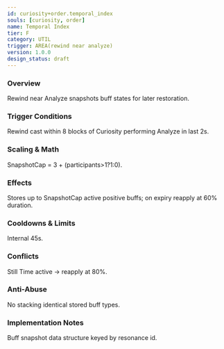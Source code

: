 ```yaml
---
id: curiosity+order.temporal_index
souls: [curiosity, order]
name: Temporal Index
tier: F
category: UTIL
trigger: AREA(rewind near analyze)
version: 1.0.0
design_status: draft
---
```

### Overview
Rewind near Analyze snapshots buff states for later restoration.
### Trigger Conditions
Rewind cast within 8 blocks of Curiosity performing Analyze in last 2s.
### Scaling & Math
SnapshotCap = 3 + (participants>1?1:0).
### Effects
Stores up to SnapshotCap active positive buffs; on expiry reapply at 60% duration.
### Cooldowns & Limits
Internal 45s.
### Conflicts
Still Time active -> reapply at 80%.
### Anti-Abuse
No stacking identical stored buff types.
### Implementation Notes
Buff snapshot data structure keyed by resonance id.
